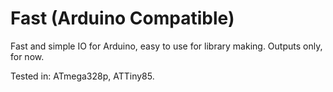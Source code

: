 # Fast (Arduino Compatible)

Fast and simple IO for Arduino, easy to use for library making. Outputs only, for now.

Tested in: ATmega328p, ATTiny85.
